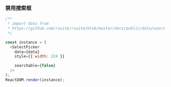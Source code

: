 ### 禁用搜索框

<!--start-code-->

```js
/**
 * import data from
 * https://github.com/rsuite/rsuite/blob/master/docs/public/data/users-role.json
 */

const instance = (
  <SelectPicker
    data={data}
    style={{ width: 224 }}

    searchable={false}
  />
);
ReactDOM.render(instance);
```

<!--end-code-->
